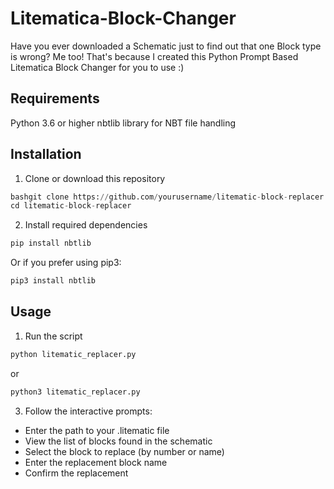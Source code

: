 # Litematica-Block-Changer
Have you ever downloaded a Schematic just to find out that one Block type is wrong? Me too! That's because I created this Python Prompt Based Litematica Block Changer for you to use :)

## Requirements

Python 3.6 or higher
nbtlib library for NBT file handling

## Installation

1. Clone or download this repository
```python
bashgit clone https://github.com/yourusername/litematic-block-replacer.git
cd litematic-block-replacer
```

2. Install required dependencies
```python
pip install nbtlib
```
Or if you prefer using pip3:
```python
pip3 install nbtlib
```
## Usage

1. Run the script
```python
python litematic_replacer.py
```
or
```python
python3 litematic_replacer.py
```
3. Follow the interactive prompts:

- Enter the path to your .litematic file
- View the list of blocks found in the schematic
- Select the block to replace (by number or name)
- Enter the replacement block name
- Confirm the replacement
